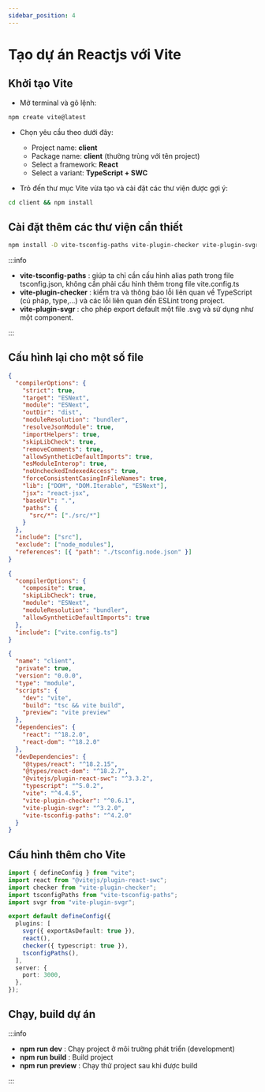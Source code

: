 ```yaml
---
sidebar_position: 4
---
```


# Tạo dự án Reactjs với Vite

## Khởi tạo Vite

- Mở terminal và gõ lệnh:

```bash
npm create vite@latest
```

- Chọn yêu cầu theo dưới đây:

  - Project name: **client**
  - Package name: **client** (thường trùng với tên project)
  - Select a framework: **React**
  - Select a variant: **TypeScript + SWC**

- Trỏ đến thư mục Vite vừa tạo và cài đặt các thư viện được gợi ý:

```bash
cd client && npm install
```

## Cài đặt thêm các thư viện cần thiết

```bash
npm install -D vite-tsconfig-paths vite-plugin-checker vite-plugin-svgr
```

:::info

- **vite-tsconfig-paths** : giúp ta chỉ cần cấu hình alias path trong file tsconfig.json, không cần phải cấu hình thêm trong file vite.config.ts
- **vite-plugin-checker** : kiểm tra và thông báo lỗi liên quan về TypeScript (cú pháp, type,...) và các lỗi liên quan đến ESLint trong project.
- **vite-plugin-svgr** : cho phép export default một file .svg và sử dụng như một component.

:::

## Cấu hình lại cho một số file

```json title="tsconfig.json"
{
  "compilerOptions": {
    "strict": true,
    "target": "ESNext",
    "module": "ESNext",
    "outDir": "dist",
    "moduleResolution": "bundler",
    "resolveJsonModule": true,
    "importHelpers": true,
    "skipLibCheck": true,
    "removeComments": true,
    "allowSyntheticDefaultImports": true,
    "esModuleInterop": true,
    "noUncheckedIndexedAccess": true,
    "forceConsistentCasingInFileNames": true,
    "lib": ["DOM", "DOM.Iterable", "ESNext"],
    "jsx": "react-jsx",
    "baseUrl": ".",
    "paths": {
      "src/*": ["./src/*"]
    }
  },
  "include": ["src"],
  "exclude": ["node_modules"],
  "references": [{ "path": "./tsconfig.node.json" }]
}
```

```json title="tsconfig.node.json"
{
  "compilerOptions": {
    "composite": true,
    "skipLibCheck": true,
    "module": "ESNext",
    "moduleResolution": "bundler",
    "allowSyntheticDefaultImports": true
  },
  "include": ["vite.config.ts"]
}
```

```json title="package.json"
{
  "name": "client",
  "private": true,
  "version": "0.0.0",
  "type": "module",
  "scripts": {
    "dev": "vite",
    "build": "tsc && vite build",
    "preview": "vite preview"
  },
  "dependencies": {
    "react": "^18.2.0",
    "react-dom": "^18.2.0"
  },
  "devDependencies": {
    "@types/react": "^18.2.15",
    "@types/react-dom": "^18.2.7",
    "@vitejs/plugin-react-swc": "^3.3.2",
    "typescript": "^5.0.2",
    "vite": "^4.4.5",
    "vite-plugin-checker": "^0.6.1",
    "vite-plugin-svgr": "^3.2.0",
    "vite-tsconfig-paths": "^4.2.0"
  }
}
```

## Cấu hình thêm cho Vite

```ts title="vite.config.ts"
import { defineConfig } from "vite";
import react from "@vitejs/plugin-react-swc";
import checker from "vite-plugin-checker";
import tsconfigPaths from "vite-tsconfig-paths";
import svgr from "vite-plugin-svgr";

export default defineConfig({
  plugins: [
    svgr({ exportAsDefault: true }),
    react(),
    checker({ typescript: true }),
    tsconfigPaths(),
  ],
  server: {
    port: 3000,
  },
});
```

## Chạy, build dự án

:::info

- **npm run dev** : Chạy project ở môi trường phát triển (development)
- **npm run build** : Build project
- **npm run preview** : Chạy thử project sau khi được build

:::

